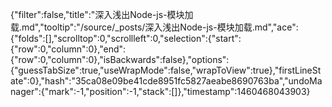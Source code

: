 {"filter":false,"title":"深入浅出Node-js-模块加载.md","tooltip":"/source/_posts/深入浅出Node-js-模块加载.md","ace":{"folds":[],"scrolltop":0,"scrollleft":0,"selection":{"start":{"row":0,"column":0},"end":{"row":0,"column":0},"isBackwards":false},"options":{"guessTabSize":true,"useWrapMode":false,"wrapToView":true},"firstLineState":0},"hash":"35ca08e09be41cde8951fc5827aeabe8690763ba","undoManager":{"mark":-1,"position":-1,"stack":[]},"timestamp":1460468043903}